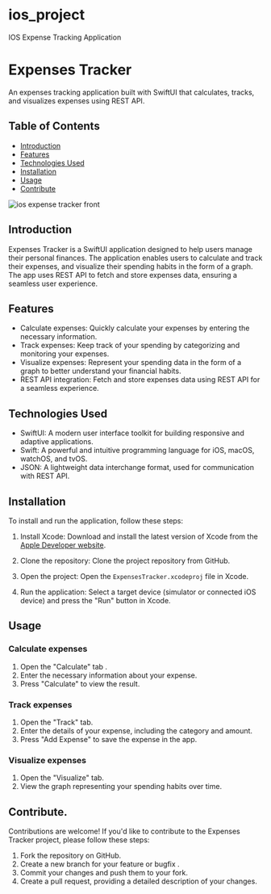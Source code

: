 # ios_project
IOS Expense Tracking Application
# Expenses Tracker

An expenses tracking application built with SwiftUI that calculates, tracks, and visualizes expenses using REST API.

## Table of Contents

- [Introduction](#introduction)
- [Features](#features)
- [Technologies Used](#technologies-used)
- [Installation](#installation)
- [Usage](#usage)
- [Contribute](#contribute)


![ios expense tracker front](https://user-images.githubusercontent.com/122947486/235766164-d7eb09d4-1a44-4364-a79b-7e9e6cc61058.gif)



## Introduction

Expenses Tracker  is a SwiftUI application designed to help users manage their personal finances. The application enables users to calculate and track their expenses, and visualize their spending habits in the form of a graph. The app uses REST API to fetch and store expenses data, ensuring a seamless user experience.

## Features

- Calculate expenses: Quickly calculate your expenses by entering the necessary information.
- Track expenses: Keep track of your spending by categorizing and monitoring your expenses.
- Visualize expenses: Represent your spending data in the form of a graph to better understand your financial habits.
- REST API integration: Fetch and store expenses data using REST API for a seamless experience.

## Technologies Used

- SwiftUI: A modern user interface toolkit for building responsive and adaptive applications.
- Swift: A powerful and intuitive programming language for iOS, macOS, watchOS, and tvOS.
- JSON: A lightweight data interchange format, used for communication with REST API.

## Installation

To install and run the application, follow these steps:

1. Install Xcode: Download and install the latest version of Xcode from the [Apple Developer website](https://developer.apple.com/xcode/).

2. Clone the repository: Clone the project repository from GitHub.


3. Open the project: Open the `ExpensesTracker.xcodeproj` file in Xcode.

4. Run the application: Select a target device (simulator or connected iOS device) and press the "Run" button in Xcode.

## Usage

### Calculate expenses

1. Open the "Calculate" tab .
2. Enter the necessary information about your expense.
3. Press "Calculate" to view the result.

### Track expenses

1. Open the "Track" tab.
2. Enter the details of your expense, including the category and amount.
3. Press "Add Expense" to save the expense in the app.

### Visualize expenses

1. Open the "Visualize" tab.
2. View the graph representing your spending habits over time.

## Contribute.

Contributions are welcome! If you'd like to contribute to the Expenses Tracker project, please follow these steps:

1. Fork the repository on GitHub.
2. Create a new branch for your feature or bugfix .
3. Commit your changes and push them to your fork.
4. Create a pull request, providing a detailed description of your changes.


